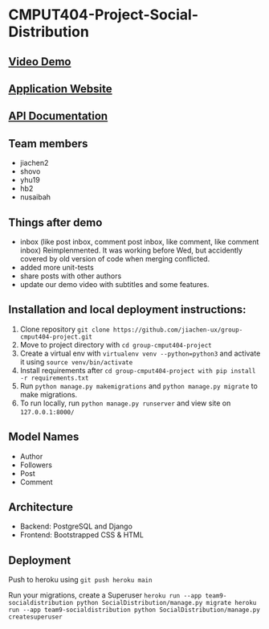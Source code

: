 
# CMPUT404-Project-Social-Distribution

## [Video Demo](https://drive.google.com/file/d/1dmNcI3cjsAOWmWqkfNUevbSbOvSon8tU/view?usp=sharing)

## [Application Website](https://team9-socialdistribution.herokuapp.com/)

## [API Documentation](https://team9-socialdistribution.herokuapp.com/swagger/schema/)

## Team members 
* jiachen2
* shovo
* yhu19
* hb2
* nusaibah

## Things after demo
  * inbox (like post inbox, comment post inbox, like comment, like comment inbox) Reimplenmented. 
    It was working before Wed, but accidently covered by old version of code when merging conflicted.
  * added more unit-tests 
  * share posts with other authors
  * update our demo video with subtitles and some features. 

## Installation and local deployment instructions:

1. Clone repository `git clone https://github.com/jiachen-ux/group-cmput404-project.git`
2. Move to project directory with `cd group-cmput404-project`
3. Create a virtual env with `virtualenv venv --python=python3` and activate it using `source venv/bin/activate`
4. Install requirements after `cd group-cmput404-project with pip install -r requirements.txt`
5. Run `python manage.py makemigrations` and `python manage.py migrate` to make migrations.
6. To run locally, run `python manage.py runserver` and view site on `127.0.0.1:8000/`


## Model Names

* Author
* Followers
* Post
* Comment

## Architecture

* Backend: PostgreSQL and Django
* Frontend: Bootstrapped CSS & HTML

## Deployment
Push to heroku using 
`
git push heroku main
`

Run your migrations, create a Superuser
`
heroku run --app team9-socialdistribution python SocialDistribution/manage.py migrate
heroku run --app team9-socialdistribution python SocialDistribution/manage.py createsuperuser
`
